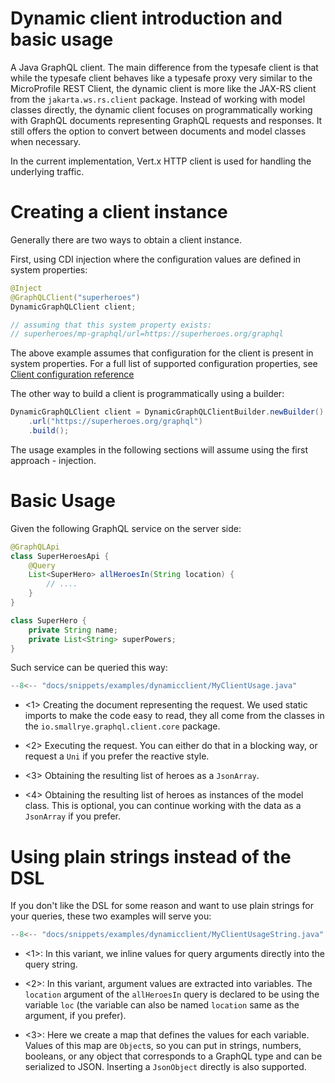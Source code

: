 Dynamic client introduction and basic usage
===========

A Java GraphQL client. The main difference from the typesafe client is
that while the typesafe client behaves like a typesafe proxy very
similar to the MicroProfile REST Client, the dynamic client is more like
the JAX-RS client from the `jakarta.ws.rs.client` package. Instead of
working with model classes directly, the dynamic client focuses on
programmatically working with GraphQL documents representing GraphQL
requests and responses. It still offers the option to convert between
documents and model classes when necessary.

In the current implementation, Vert.x HTTP client is used for handling
the underlying traffic.

Creating a client instance
==========================

Generally there are two ways to obtain a client instance.

First, using CDI injection where the configuration values are defined in system
properties:

```java
@Inject
@GraphQLClient("superheroes")
DynamicGraphQLClient client;

// assuming that this system property exists:
// superheroes/mp-graphql/url=https://superheroes.org/graphql
```

The above example assumes that configuration for the client is present in system properties. For a full list of
supported configuration properties, see [Client configuration reference](/client_configuration)

The other way to build a client is programmatically using a builder:

```java
DynamicGraphQLClient client = DynamicGraphQLClientBuilder.newBuilder()
    .url("https://superheroes.org/graphql")
    .build();
```

The usage examples in the following sections will assume using the first approach - injection.

Basic Usage
===========

Given the following GraphQL service on the server side:

``` java
@GraphQLApi
class SuperHeroesApi {
    @Query
    List<SuperHero> allHeroesIn(String location) {
        // ....
    }
}

class SuperHero {
    private String name;
    private List<String> superPowers;
}
```

Such service can be queried this way:

``` java
--8<-- "docs/snippets/examples/dynamicclient/MyClientUsage.java"
```

-   <1> Creating the document representing the request. We used static
    imports to make the code easy to read, they all come from the
    classes in the `io.smallrye.graphql.client.core` package.

-   <2> Executing the request. You can either do that in a blocking way, or
    request a `Uni` if you prefer the reactive style.

-   <3> Obtaining the resulting list of heroes as a `JsonArray`.

-   <4> Obtaining the resulting list of heroes as instances of the model
    class. This is optional, you can continue working with the data as a `JsonArray` if you prefer.
    
Using plain strings instead of the DSL
======================================

If you don't like the DSL for some reason and want to use plain strings for your queries, these two examples
will serve you:

``` java
--8<-- "docs/snippets/examples/dynamicclient/MyClientUsageString.java"
```

-   <1>: In this variant, we inline values for query arguments directly into the query string.

-   <2>: In this variant, argument values are extracted into variables. The `location` argument of the `allHeroesIn` query is 
    declared to be using the variable `loc` (the variable can also be named `location` same as the argument, if
    you prefer).

-   <3>: Here we create a map that defines the values for each variable. Values of this map are `Object`s,
    so you can put in strings, numbers, booleans, or any object that corresponds to a GraphQL type and can be
    serialized to JSON. Inserting a `JsonObject` directly is also supported.

